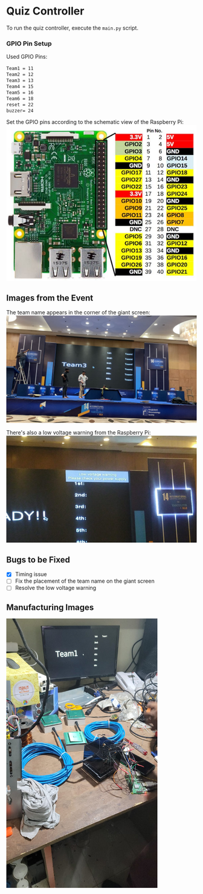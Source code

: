 # Quiz Controller

To run the quiz controller, execute the `main.py` script.

### GPIO Pin Setup
Used GPIO Pins:
```
Team1 = 11
Team2 = 12
Team3 = 13
Team4 = 15
Team5 = 16
Team6 = 18
reset = 22
buzzer= 24
```
Set the GPIO pins according to the schematic view of the Raspberry Pi:
<img src="/media/img4.jpg" alt="GPIO Schematic" width="600"/>

## Images from the Event
The team name appears in the corner of the giant screen:
<img src="/media/img2.jpg" alt="Team Name Position" width="600"/>

There's also a low voltage warning from the Raspberry Pi:
<img src="/media/img3.jpg" alt="Low Voltage Warning" width="600"/>

## Bugs to be Fixed
- [x] Timing issue
- [ ] Fix the placement of the team name on the giant screen
- [ ] Resolve the low voltage warning

## Manufacturing Images
<img src="/media/img1.jpg" alt="Manufacturing" width="400"/>
